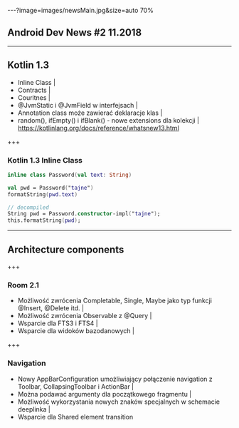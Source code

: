 ---?image=images/newsMain.jpg&size=auto 70%
## Android Dev News #2 11.2018

---
## Kotlin 1.3
- Inline Class |
- Contracts |
- Couritnes |
- @JvmStatic i @JvmField w interfejsach |
- Annotation class może zawierać deklaracje klas |
- random(), ifEmpty() i ifBlank() - nowe extensions dla kolekcji |
https://kotlinlang.org/docs/reference/whatsnew13.html

+++

### Kotlin 1.3 Inline Class
```kotlin
inline class Password(val text: String)

val pwd = Password("tajne")
formatString(pwd.text)

// decompiled
String pwd = Password.constructor-impl("tajne");
this.formatString(pwd);
```
---

## Architecture components

+++

### Room 2.1
- Możliwość zwrócenia Completable, Single, Maybe jako typ funkcji @Insert, @Delete itd. |
- Możliwość zwrócenia Observable z @Query |
- Wsparcie dla FTS3 i FTS4 |
- Wsparcie dla widoków bazodanowych |

+++

### Navigation
- Nowy AppBarConfiguration umożliwiający połączenie navigation z Toolbar, CollapsingToolbar i ActionBar |
- Można podawać argumenty dla początkowego fragmentu |
- Możliwość wykorzystania nowych znaków specjalnych w schemacie deeplinka |
- Wsparcie dla Shared element transition

